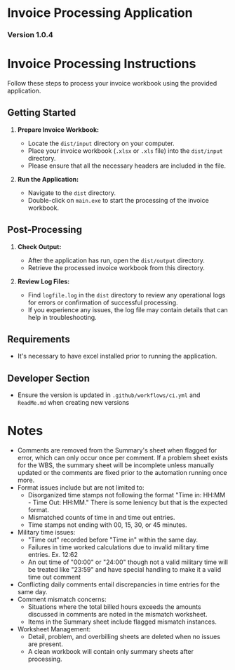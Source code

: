# Invoice Processing Application
### Version 1.0.4

# Invoice Processing Instructions

Follow these steps to process your invoice workbook using the provided application.

## Getting Started

1. **Prepare Invoice Workbook:**
   - Locate the `dist/input` directory on your computer.
   - Place your invoice workbook (`.xlsx` or `.xls` file) into the `dist/input` directory.
   - Please ensure that all the necessary headers are included in the file.

2. **Run the Application:**
   - Navigate to the `dist` directory.
   - Double-click on `main.exe` to start the processing of the invoice workbook.

## Post-Processing

1. **Check Output:**
   - After the application has run, open the `dist/output` directory.
   - Retrieve the processed invoice workbook from this directory.

2. **Review Log Files:**
   - Find `logfile.log` in the `dist` directory to review any operational logs for errors or confirmation of successful processing.
   - If you experience any issues, the log file may contain details that can help in troubleshooting.

## Requirements
 - It's necessary to have excel installed prior to running the application.

## Developer Section
 - Ensure the version is updated in `.github/workflows/ci.yml` and `ReadMe.md` when creating new versions

# Notes
- Comments are removed from the Summary's sheet when flagged for error, which can only occur once per comment. If a problem sheet exists for the WBS, the summary sheet will be incomplete unless manually updated or the comments are fixed prior to the automation running once more.
- Format issues include but are not limited to:
   - Disorganized time stamps not following the format "Time in: HH:MM - Time Out: HH:MM." There is some leniency but that is the expected format.
   - Mismatched counts of time in and time out entries.
   - Time stamps not ending with 00, 15, 30, or 45 minutes.
- Military time issues:
   - "Time out" recorded before "Time in" within the same day.
   - Failures in time worked calculations due to invalid military time entries. Ex. 12:62
   - An out time of "00:00" or "24:00" though not a valid military time will be treated like "23:59" and have special handling to make it a valid time out comment
- Conflicting daily comments entail discrepancies in time entries for the same day.
- Comment mismatch concerns:
   - Situations where the total billed hours exceeds the amounts discussed in comments are noted in the mismatch worksheet.
   - Items in the Summary sheet include flagged mismatch instances.
- Worksheet Management:
   - Detail, problem, and overbilling sheets are deleted when no issues are present.
   - A clean workbook will contain only summary sheets after processing.
